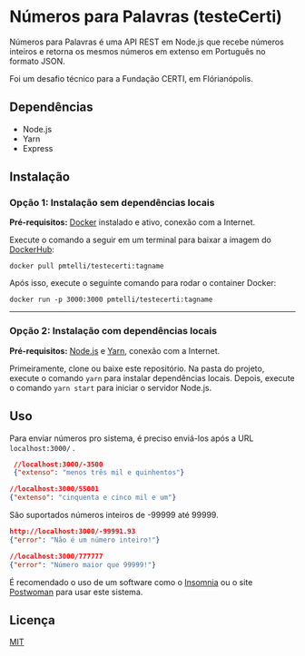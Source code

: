 
# Números para Palavras (testeCerti)

Números para Palavras é uma API REST em Node.js que recebe números inteiros e retorna os mesmos números em extenso em Português no formato JSON.

Foi um desafio técnico para a Fundação CERTI, em Flórianópolis.

## Dependências

- Node.js
- Yarn
- Express

## Instalação

### Opção 1: Instalação sem dependências locais

**Pré-requisitos:** [Docker](https://docs.docker.com/install/) instalado e ativo, conexão com a Internet.

Execute o comando a seguir em um terminal para baixar a imagem do [DockerHub](https://hub.docker.com/repository/docker/pmtelli/testecerti/):

```docker
docker pull pmtelli/testecerti:tagname
```

Após isso, execute o seguinte comando para rodar o container Docker:

```docker
docker run -p 3000:3000 pmtelli/testecerti:tagname
```

---

### Opção 2: Instalação com dependências locais

**Pré-requisitos:** [Node.js](https://nodejs.org/en/download/) e [Yarn](https://yarnpkg.com), conexão com a Internet.

Primeiramente, clone ou baixe este repositório. Na pasta do projeto, execute o comando ```yarn``` para instalar dependências locais. Depois, execute o comando ```yarn start``` para iniciar o servidor Node.js.

## Uso

Para enviar números pro sistema, é preciso enviá-los após a URL ```localhost:3000/``` .

```json
 //localhost:3000/-3500
 {"extenso": "menos três mil e quinhentos"}

//localhost:3000/55001
{"extenso": "cinquenta e cinco mil e um"}
```

São suportados números inteiros de -99999 até 99999. 

```json
http://localhost:3000/-99991.93
{"error": "Não é um número inteiro!"}

//localhost:3000/777777
{"error": "Número maior que 99999!"}
```


É recomendado o uso de um software como o [Insomnia](https://insomnia.rest/) ou o site [Postwoman](https://postwoman.io/) para usar este sistema.

## Licença
[MIT](https://choosealicense.com/licenses/mit/)
